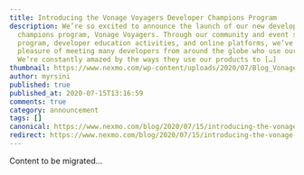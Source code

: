 ```yaml
---
title: Introducing the Vonage Voyagers Developer Champions Program
description: We’re so excited to announce the launch of our new developer
  champions program, Vonage Voyagers. Through our community and event support
  program, developer education activities, and online platforms, we’ve had the
  pleasure of meeting many developers from around the globe who use our APIs.
  We’re constantly amazed by the ways they use our products to […]
thumbnail: https://www.nexmo.com/wp-content/uploads/2020/07/Blog_Vonage-Voyagers_1200x600.png
author: myrsini
published: true
published_at: 2020-07-15T13:16:59
comments: true
category: announcement
tags: []
canonical: https://www.nexmo.com/blog/2020/07/15/introducing-the-vonage-voyagers-developer-champions-program
redirect: https://www.nexmo.com/blog/2020/07/15/introducing-the-vonage-voyagers-developer-champions-program
---
```

Content to be migrated...